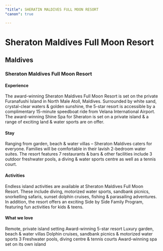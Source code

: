 ```yaml
---
"title": SHERATIN MALDIVES FULL MOON RESORT
"canon": true

---
```


# Sheraton Maldives Full Moon Resort
## Maldives
### Sheraton Maldives Full Moon Resort

#### Experience
The award-winning Sheraton Maldives Full Moon Resort is set on the private Furanafushi Island in North Male Atoll, Maldives.
Surrounded by white sand, crystal-clear waters &amp; golden sunshine, the 5-star resort is accessible by a complimentary 15-minute speedboat ride from Velana International Airport.
The award-winning Shine Spa for Sheraton is set on a private island &amp; a range of exciting land &amp; water sports are on offer.

#### Stay
Ranging from garden, beach &amp; water villas – Sheraton Maldives caters for everyone.  Families will be comfortable in their lavish 2-bedroom water suites.
The resort features 7 restaurants &amp; bars &amp; other facilities include 3 outdoor freshwater pools, a diving &amp; water sports centre as well as a tennis court.

#### Activities
Endless island activities are available at Sheraton Maldives Full Moon Resort.
These include diving, motorized water sports, sandbank picnics, snorkelling safaris, sunset dolphin cruises, fishing &amp; parasailing adventures.
In addition, the resort offers an exciting Side by Side Family Program, featuring fun activities for kids &amp; teens.


#### What we love
Remote, private island setting
Award-winning 5-star resort
Luxury garden, beach &amp; water villas
Dolphin cruises, sandbank picnics &amp; motorized water sports
3 Freshwater pools, diving centre &amp; tennis courts
Award-winning spa set on its own island